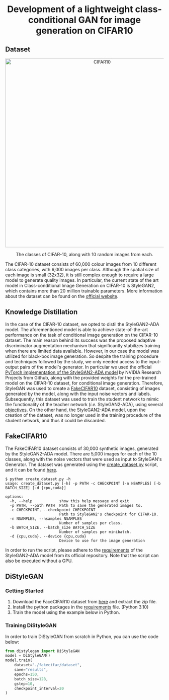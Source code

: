 <h1 align="center"> Development of a lightweight class-conditional GAN for image generation on CIFAR10</h1>

## Dataset

<p align="center">
<img src="https://user-images.githubusercontent.com/41332813/178466035-9ae8db92-cacd-4502-8414-34ccd375f321.png" alt="CIFAR10" width="600"/>
</p>
<p align="center"> The classes of CIFAR-10, along with 10 random images from each. </p>

The CIFAR-10 dataset consists of 60,000 colour images from 10 different class categories, with 6,000 images per class. 
Although the spatial size of each image is small (32x32), it is still complex enough to require a large model to generate 
quality images. In particular, the current state of the art model in Class-conditional Image Generation on CIFAR-10 is StyleGAN2, 
which contains more than 20 million trainable parameters. More information about the dataset can be found on the 
[official website](https://www.cs.toronto.edu/~kriz/cifar.html).


## Knowledge Distillation

In the case of the CIFAR-10 dataset, we opted to distil the StyleGAN2-ADA model. The aforementioned model is able to achieve 
state-of-the-art performance on the task of conditional image generation on the CIFAR-10 dataset. The main reason behind its 
success was the proposed adaptive discriminator augmentation mechanism that significantly stabilizes training when there are limited 
data available. However, in our case the model was utilized for black-box image generation. So despite the training procedure and 
techniques followed by the study, we only needed access to the input-output pairs of the model's generator. In particular we used the official 
[PyTorch implementation of the StyleGAN2-ADA model](https://github.com/NVlabs/stylegan2-ada-pytorch) by NVIDIA Research Projects from Github, 
along with the provided weights for the pre-trained model on the CIFAR-10 dataset, for conditional image generation. Therefore, StyleGAN was used to 
create a [FakeCIFAR10](#fakecifar10) dataset, consisting of images generated by the model, along with the input noise vectors and labels. Subsequently, 
this dataset was used to train the student network to mimic the functionality of the teacher network (*i.e.* StyleGAN2-ADA), using several 
[objectives](https://github.com/ThanosM97/gsoc2022-openvino/wiki/Objectives). On the other hand, the StyleGAN2-ADA model, upon the creation of the dataset, 
was no longer used in the training procedure of the student network, and thus it could be discarded.

## FakeCIFAR10
The FakeCIFAR10 dataset consists of 30,000 synthetic images, generated by the StyleGAN2-ADA model. There are 5,000 images for each of the 10 classes, 
along with the noise vectors that were used as input to StyleGAN's Generator. The dataset was generated using 
the [create_dataset.py](./create_dataset.py) script, and it can be found [here](https://drive.google.com/file/d/1G6aGsUe7PWlRI9iO78u6_dlpoLiAFGZ-/view?usp=sharing).

```
$ python create_dataset.py -h
usage: create_dataset.py [-h] -p PATH -c CHECKPOINT [-n NSAMPLES] [-b BATCH_SIZE] [-d {cpu,cuda}]

options:
  -h, --help            show this help message and exit
  -p PATH, --path PATH  Path to save the generated images to.
  -c CHECKPOINT, --checkpoint CHECKPOINT
                        Path to StyleGAN2's checkpoint for CIFAR-10.
  -n NSAMPLES, --nsamples NSAMPLES
                        Number of samples per class.
  -b BATCH_SIZE, --batch_size BATCH_SIZE
                        Number of samples per minibatch.
  -d {cpu,cuda}, --device {cpu,cuda}
                        Device to use for the image generation
```                        

In order to run the script, please adhere to the [requirements](https://github.com/NVlabs/stylegan2-ada-pytorch#requirements) of the 
StyleGAN2-ADA model from its official repository. Note that the script can also be executed without a GPU.

## DiStyleGAN

### Getting Started
1. Download the FaceCIFAR10 dataset from [here](https://drive.google.com/file/d/1G6aGsUe7PWlRI9iO78u6_dlpoLiAFGZ-/view?usp=sharing) and extract the zip file.
2. Install the python packages in the [requirements](../requirements.txt) file. (Python 3.10)
3. Train the model using the example below in Python.

### Training DiStyleGAN
In order to train DiStyleGAN from scratch in Python, you can use the code below:

```python
from distylegan import DiStyleGAN
model = DiStyleGAN()
model.train(
    dataset="./fakecifar/dataset", 
    save="results",
    epochs=150,
    batch_size=128,
    gstep=10,
    checkpoint_interval=20
)
```
